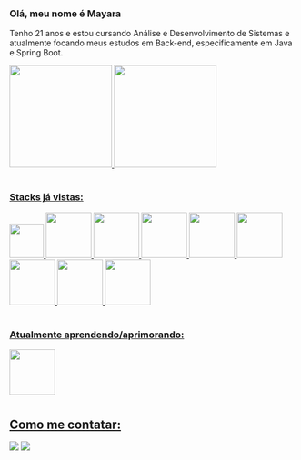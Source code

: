 ### Olá, meu nome é Mayara 
Tenho 21 anos e estou cursando Análise e Desenvolvimento de Sistemas e atualmente focando meus estudos em Back-end, especificamente em Java e Spring Boot.


<div>
<a href="https://github.com/mayspiek">
<img height="180em" src="https://github-readme-stats-sigma-five.vercel.app/api/top-langs/?username=mayspiek&layout=compact&langs_count=7&theme=dracula"/>
<img height="180em" src="https://github-readme-stats-sigma-five.vercel.app/api?username=mayspiek&show_icons=true&theme=dracula&include_all_commits=true&count_private=true"/>
</div>

#

### Stacks já vistas:
<div display="flex" justify-content="space-between">
<img height="60em" src="https://cdn.jsdelivr.net/gh/devicons/devicon/icons/c/c-plain.svg" />       
<img height="80em" src="https://cdn.jsdelivr.net/gh/devicons/devicon/icons/flask/flask-original.svg" />     
<img height="80em" src="https://cdn.jsdelivr.net/gh/devicons/devicon/icons/python/python-plain.svg" />    
<img height="80em" src="https://cdn.jsdelivr.net/gh/devicons/devicon/icons/mysql/mysql-original-wordmark.svg" />
<img height="80em" src="https://cdn.jsdelivr.net/gh/devicons/devicon/icons/javascript/javascript-original.svg" />    
 <img height="80em" src="https://cdn.jsdelivr.net/gh/devicons/devicon/icons/bootstrap/bootstrap-plain.svg" />
<img height="80em" src="https://cdn.jsdelivr.net/gh/devicons/devicon/icons/sass/sass-original.svg" /> 
<img height="80em" src="https://cdn.jsdelivr.net/gh/devicons/devicon/icons/mongodb/mongodb-plain-wordmark.svg" />
<img height="80em" src="https://cdn.jsdelivr.net/gh/devicons/devicon/icons/java/java-original-wordmark.svg" />   
</div>

#  

### Atualmente aprendendo/aprimorando:
<div>
<img height="80em" src="https://cdn.jsdelivr.net/gh/devicons/devicon/icons/spring/spring-original.svg" />
</div>

#

## Como me contatar:
<a href = "https://mail.google.com/mail/u/0/#inbox?compose=CllgCJNwfqfvMmNMXHSlRzJbMBdpVDCxjzKqdcMPZfZLZqZdhrvSvlsSGPKVRHZDRznCRLLZHwg"><img src="https://img.shields.io/badge/Gmail-D14836?style=for-the-badge&logo=gmail&logoColor=white" target="_blank"></a>
<a href="https://www.linkedin.com/in/mayara-spieker-carvalho-b12a37232/" target="_blank"><img src="https://img.shields.io/badge/-LinkedIn-%230077B5?style=for-the-badge&logo=linkedin&logoColor=white" target="_blank"></a>
